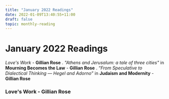 ```yaml
---
title: "January 2022 Readings"
date: 2022-01-09T13:40:55+11:00
draft: false
topic: monthly-reading
---
```

# January 2022 Readings

*Love's Work* - **Gillian Rose** . 
*"Athens and Jerusalum: a tale of three cities"* in **Mourning Becomes the Law** - **Gillian Rose** . 
*“From Speculative to Dialectical Thinking — Hegel and Adorno”* in **Judaism and Modernity** - **Gillian Rose**

### **Love's Work - Gillian Rose** 


